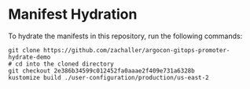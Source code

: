 # Manifest Hydration

To hydrate the manifests in this repository, run the following commands:

```shell
git clone https://github.com/zachaller/argocon-gitops-promoter-hydrate-demo
# cd into the cloned directory
git checkout 2e386b34599c012452fa0aaae2f409e731a6328b
kustomize build ./user-configuration/production/us-east-2
```
